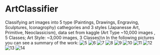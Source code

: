 # ArtClassifier
Classifying art images into 5 type (Paintings, Drawings, Engraving, Sculptures, Iconagrophy) cathegories and 3 styles (Japanesse Art, Primitive, Neoclassicism), data set from kaggle (Art Type ~10,000 images , 5 Classes; Art Style: ~3,000 images, 3 Classes)\n
In the following pictures you can see a summary of the work:
![5](https://github.com/user-attachments/assets/98563693-a1e5-43f8-b05d-25df7cc77809)
![6](https://github.com/user-attachments/assets/9de84cd7-95f5-43a9-8c5b-0c3bd1a56bc0)
![7](https://github.com/user-attachments/assets/91e8fd66-aff8-4957-a3cd-8752b5c9cb03)
![8](https://github.com/user-attachments/assets/b11079b8-2eed-4c83-90e2-cfdadb05be56)
![9](https://github.com/user-attachments/assets/fe30847c-1a5c-437d-8f25-961b371c0a34)
![10](https://github.com/user-attachments/assets/21bae4d7-cb67-4258-9068-8896293faa26)
![11](https://github.com/user-attachments/assets/3aa77b2d-9a39-4bfb-b765-7ef25136be05)
![12](https://github.com/user-attachments/assets/932bd2be-d7a1-44af-a0b4-4f1060e82148)
![13](https://github.com/user-attachments/assets/4baf06ba-3613-447c-863d-dbdcb3848473)
![14](https://github.com/user-attachments/assets/7c534fb0-8b36-439b-9b0b-c80498500b07)
